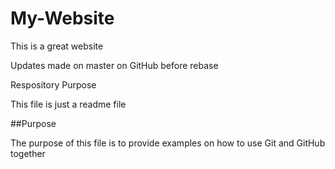 # My-Website

This is a great website

Updates made on master on GitHub before rebase

Respository Purpose

This file is just a readme file

##Purpose

The purpose of this file is to provide examples
on how to use Git and GitHub together
